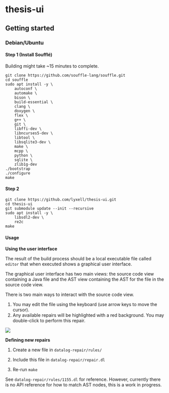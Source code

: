 # thesis-ui

## Getting started

### Debian/Ubuntu

#### Step 1 (Install Soufflé)

Building might take ~15 minutes to complete.

```
git clone https://github.com/souffle-lang/souffle.git
cd souffle
sudo apt install -y \
    autoconf \
    automake \
    bison \
    build-essential \
    clang \
    doxygen \
    flex \
    g++ \
    git \
    libffi-dev \
    libncurses5-dev \
    libtool \
    libsqlite3-dev \
    make \
    mcpp \
    python \
    sqlite \
    zlib1g-dev
./bootstrap
./configure
make
```

#### Step 2

```
git clone https://github.com/lyxell/thesis-ui.git
cd thesis-ui
git submodule update --init --recursive
sudo apt install -y \
    libsdl2-dev \
    re2c
make
```

#### Usage

**Using the user interface**

The result of the build process should be a local executable file
called `editor` that when executed shows a graphical user
interface.

The graphical user interface has two main views: the source code view
containing a Java file and the AST view containing the AST for
the file in the source code view.

There is two main ways to interact with the source code view.

1. You may edit the file using the keyboard (use arrow keys to
   move the cursor).
2. Any available repairs will be highlighted with a red
   background. You may double-click to perform this repair.

![](https://i.imgur.com/DV55pn4.gif)

**Defining new repairs**

1. Create a new file in `datalog-repair/rules/`

2. Include this file in `datalog-repair/repair.dl`

3. Re-run `make`

See `datalog-repair/rules/1155.dl` for reference. However,
currently there is no API reference for how to match AST nodes,
this is a work in progress.

